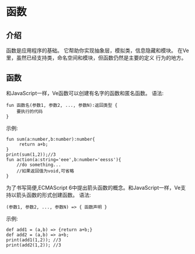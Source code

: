 # 函数

## 介绍
函数是应用程序的基础。 它帮助你实现抽象层，模拟类，信息隐藏和模块。 在Ve里，虽然已经支持类，命名空间和模块，但函数仍然是主要的定义 行为的地方。 

## 函数
和JavaScript一样，Ve函数可以创建有名字的函数和匿名函数。
语法:
```
fun 函数名(参数1, 参数2, ..., 参数N):返回类型 {
    要执行的代码
}
```
示例:
```
fun sum(a:number,b:number):number{
     return a+b;
} 
print(sum(1,2));//3
fun action(a:string='eee',b:number='eesss'){
    //do something...
    //如果返回值为void,可省略
}
```
为了书写简便,ECMAScript 6中提出箭头函数的概念。和JavaScript一样，Ve支持以箭头函数的形式创建函数。
语法:
```
(参数1, 参数2, ..., 参数N) => { 函数声明 }
```
示例:
```
def add1 = (a,b) => {return a+b;}
def add2 = (a,b) => a+b;
print(add1(1,2)); //3
print(add2(1,2)); //3
```